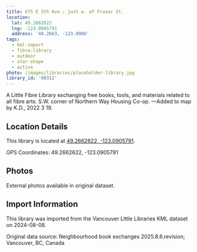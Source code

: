 ```yaml
---
title: 675 E 5th Ave.; just w. of Fraser St.
location:
  lat: 49.2662622
  lng: -123.0905791
  address: '49.2663, -123.0906'
tags:
  - kml-import
  - fibre-library
  - outdoor
  - star-shape
  - active
photo: /images/libraries/placeholder-library.jpg
library_id: '00312'
---
```

A Little Fibre Library exchanging free books, tools, and materials related to all fibre arts.
S.W. corner of Northern Way Housing Co-op.
—Added to map by K.D., 2022 3 19.

## Location Details

This library is located at [49.2662622, -123.0905791](https://www.google.com/maps?q=49.2662622,-123.0905791).

GPS Coordinates: 49.2662622, -123.0905791

## Photos

External photos available in original dataset.

## Import Information

This library was imported from the Vancouver Little Libraries KML dataset on 2024-08-08.

Original data source: Neighbourhood book exchanges 2025.8.6.revision; Vancouver, BC, Canada
